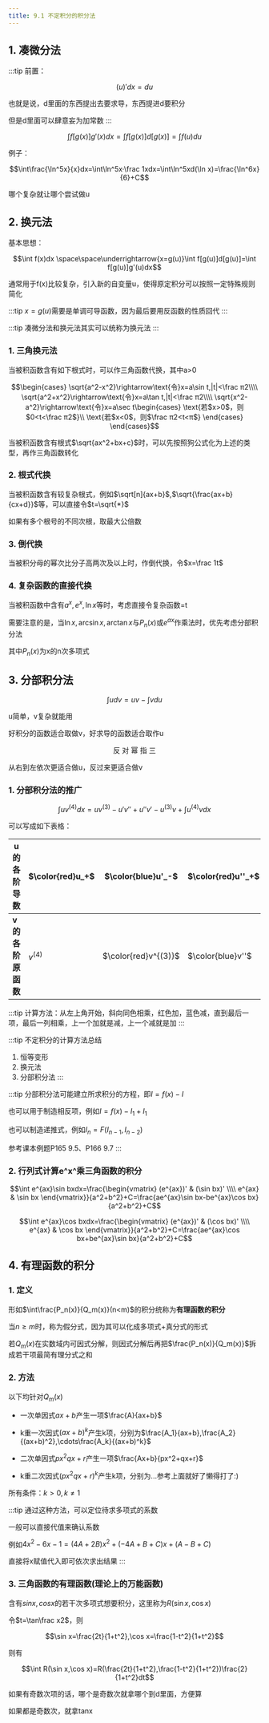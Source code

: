 ```yaml
---
title: 9.1 不定积分的积分法
---
```

## 1. 凑微分法

:::tip
前置：

$$(u)'dx=du$$

也就是说，d里面的东西提出去要求导，东西提进d要积分

但是d里面可以肆意妄为加常数
:::

$$\int f[g(x)]g'(x)dx=\int f[g(x)]d[g(x)]=\int f(u)du$$

例子：

$$\int\frac{\ln^5x}{x}dx=\int\ln^5x·\frac 1xdx=\int\ln^5xd(\ln x)=\frac{\ln^6x}{6}+C$$

哪个复杂就让哪个尝试做u

## 2. 换元法

基本思想：

$$\int f(x)dx \space\space\underrightarrow{x=g(u)}\int f[g(u)]d[g(u)]=\int f[g(u)]g'(u)dx$$

通常用于f(x)比较复杂，引入新的自变量u，使得原定积分可以按照一定特殊规则简化

:::tip
$x=g(u)$需要是单调可导函数，因为最后要用反函数的性质回代
:::

:::tip
凑微分法和换元法其实可以统称为换元法
:::

### 1. 三角换元法

当被积函数含有如下根式时，可以作三角函数代换，其中a>0

$$\begin{cases}
    \sqrt{a^2-x^2}\rightarrow\text{令}x=a\sin t,|t|<\frac π2\\\\
    \sqrt{a^2+x^2}\rightarrow\text{令}x=a\tan t,|t|<\frac π2\\\\
    \sqrt{x^2-a^2}\rightarrow\text{令}x=a\sec t\begin{cases}
        \text{若$x>0$，则$0<t<\frac π2$}\\
        \text{若$x<0$，则$\frac π2<t<π$}
    \end{cases}
\end{cases}$$

当被积函数含有根式$\sqrt{ax^2+bx+c}$时，可以先按照狗公式化为上述的类型，再作三角函数转化

### 2. 根式代换

当被积函数含有较复杂根式，例如$\sqrt[n]{ax+b}$,$\sqrt{\frac{ax+b}{cx+d}}$等，可以直接令$t=\sqrt{*}$

如果有多个根号的不同次根，取最大公倍数

### 3. 倒代换

当被积分母的幂次比分子高两次及以上时，作倒代换，令$x=\frac 1t$

### 4. 复杂函数的直接代换

当被积函数中含有$a^x,e^x,\ln x$等时，考虑直接令复杂函数=t

需要注意的是，当$\ln x,\arcsin x,\arctan x$与$P_n(x)$或$e^{ax}$作乘法时，优先考虑分部积分法

其中$P_n(x)$为x的n次多项式

## 3. 分部积分法

$$\int udv=uv-\int vdu$$

u简单，v复杂就能用

好积分的函数适合取做v，好求导的函数适合取作u

$$\text{反 对 幂 指 三}$$

从右到左依次更适合做u，反过来更适合做v

### 1. 分部积分法的推广

$$\int uv^{(4)}dx=uv^{(3)}-u'v''+u''v'-u^{(3)}v+\int u^{(4)}vdx$$

可以写成如下表格：

|u的各阶导数| $\color{red}u_+$ | $\color{blue}u'_-$ | $\color{red}u''_+$ | $\color{blue}u^{(3)}_-$ | $\color{purple}u^{(4)}_+$ |
|---|---|---|---|---|---|
| **v的各阶原函数** | $v^{(4)}$ | $\color{red}v^{(3)}$ | $\color{blue}v''$ | $\color{red}v'$ | $\color{blue}v$ |

:::tip
计算方法：从左上角开始，斜向同色相乘，红色加，蓝色减，直到最后一项，最后一列相乘，上一个加就是减，上一个减就是加
:::

:::tip 不定积分的计算方法总结
1. 恒等变形
2. 换元法
3. 分部积分法
:::

:::tip
分部积分法可能建立所求积分的方程，即$I=f(x)-I$

也可以用于制造相反项，例如$I=f(x)-I_1+I_1$

也可以制造递推式，例如$I_n=F(I_{n-1},I_{n-2})$

参考课本例题P165 9.5、P166 9.7
:::

### 2. 行列式计算e^x^乘三角函数的积分

$$\int e^{ax}\sin bxdx=\frac{\begin{vmatrix}
    (e^{ax})' & (\sin bx)' \\\\
    e^{ax} & \sin bx
\end{vmatrix}}{a^2+b^2}+C=\frac{ae^{ax}\sin bx-be^{ax}\cos bx}{a^2+b^2}+C$$

$$\int e^{ax}\cos bxdx=\frac{\begin{vmatrix}
    (e^{ax})' & (\cos bx)' \\\\
    e^{ax} & \cos bx
\end{vmatrix}}{a^2+b^2}+C=\frac{ae^{ax}\cos bx+be^{ax}\sin bx}{a^2+b^2}+C$$

## 4. 有理函数的积分

### 1. 定义

形如$\int\frac{P_n(x)}{Q_m(x)}(n<m)$的积分统称为**有理函数的积分**

当$n\geq m$时，称为假分式，因为其可以化成多项式+真分式的形式

若$Q_m(x)$在实数域内可因式分解，则因式分解后再把$\frac{P_n(x)}{Q_m(x)}$拆成若干项最简有理分式之和

### 2. 方法

以下均针对$Q_m(x)$

+ 一次单因式$ax+b$产生一项$\frac{A}{ax+b}$

+ k重一次因式$(ax+b)^k$产生k项，分别为$\frac{A_1}{ax+b},\frac{A_2}{(ax+b)^2},\cdots\frac{A_k}{(ax+b)^k}$

+ 二次单因式$px^2qx+r$产生一项$\frac{Ax+b}{px^2+qx+r}$

+ k重二次因式$(px^2qx+r)^k$产生k项，分别为...参考上面就好了懒得打了:)

所有条件：$k>0,k\not=1$

:::tip
通过这种方法，可以定位待求多项式的系数

一般可以直接代值来确认系数

例如$4x^2-6x-1=(4A+2B)x^2+(-4A+B+C)x+(A-B+C)$

直接将x赋值代入即可依次求出结果
:::

### 3. 三角函数的有理函数(理论上的万能函数)

含有$sinx,cosx$的若干次多项式想要积分，这里称为$R(\sin x,\cos x)$

令$t=\tan\frac x2$，则

$$\sin x=\frac{2t}{1+t^2},\cos x=\frac{1-t^2}{1+t^2}$$

则有

$$\int R(\sin x,\cos x)=R(\frac{2t}{1+t^2},\frac{1-t^2}{1+t^2})\frac{2}{1+t^2}dt$$

如果有奇数次项的话，哪个是奇数次就拿哪个到d里面，方便算

如果都是奇数次，就拿tanx



